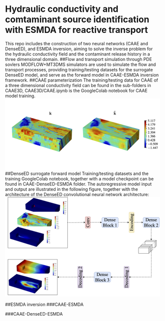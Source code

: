 # Hydraulic conductivity and comtaminant source identification with ESMDA for reactive transport

This repo includes the construction of two neural networks (CAAE and DenseED), and ESMDA inversion, aiming to solve the inverse problem for the hydraulic conductivity field and the contaminant release history in a three dimensional domain.
##Flow and transport simulation through PDE sovlers
MODFLOW+MT3DMS simulators are used to simulate the flow and transport processes, providing training/testing datasets for the surrogate DenseED model, and serve as the forward model in CAAE-ESMDA inversion framework. 
##CAAE parameterization
The training/testing data for CAAE of a three dimensional conductivity field can be found in the sub-folders in CAAE3D, CAAE3D/CAAE.ipynb is the GoogleColab notebook for CAAE model training.
![](images/CAAE_test.png?raw=true)
##DenseED surrogate forward model
Training/testing datasets and the training GoogleColab notebook, together with a model checkpoint can be found in CAAE-DenseED-ESMDA folder.
The autoregressive model input and output are illustrated in the following figure, together with the architecture of the DenseED convolutional neural network architecture:
![](images/DenseED_arch.png?raw=true)

##ESMDA inversion
###CAAE-ESMDA

###CAAE-DenseED-ESMDA
